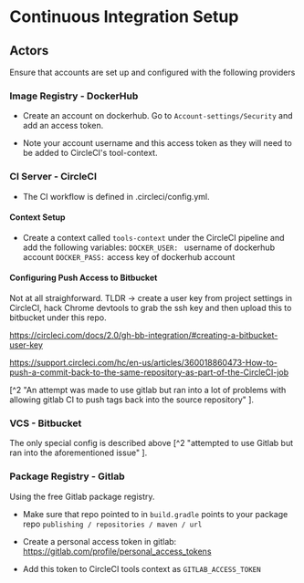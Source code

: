 # Continuous Integration Setup

## Actors
Ensure that accounts are set up and configured with the following providers


### Image Registry - DockerHub
- Create an account on dockerhub.  Go to `Account-settings/Security` and add an access token.

- Note your account username and this access token as they will need to be added to CircleCI's tool-context.
 

### CI Server - CircleCI
- The CI workflow is defined in .circleci/config.yml.  

#### Context Setup
- Create a context called `tools-context` under the CircleCI pipeline and add the following variables:
`DOCKER_USER: ` username of dockerhub account
`DOCKER_PASS:`  access key of dockerhub account 

#### Configuring Push Access to Bitbucket
Not at all straighforward.  TLDR -> create a user key from project settings in CircleCI, 
hack Chrome devtools to grab the ssh key and then upload this to bitbucket under this repo.

https://circleci.com/docs/2.0/gh-bb-integration/#creating-a-bitbucket-user-key

https://support.circleci.com/hc/en-us/articles/360018860473-How-to-push-a-commit-back-to-the-same-repository-as-part-of-the-CircleCI-job

[^2 "An attempt was made to use gitlab but ran 
into a lot of problems with allowing
gitlab CI to push tags back into the source repository" ].

### VCS - Bitbucket
The only special config is described above
[^2 "attempted to use Gitlab but ran into the aforementioned issue" ].

### Package Registry - Gitlab
Using the free Gitlab package registry.

- Make sure that repo pointed to in `build.gradle` points to your package repo
`publishing / repositories / maven / url`

- Create a personal access token in gitlab: https://gitlab.com/profile/personal_access_tokens

- Add this token to CircleCI tools context as `GITLAB_ACCESS_TOKEN`


 